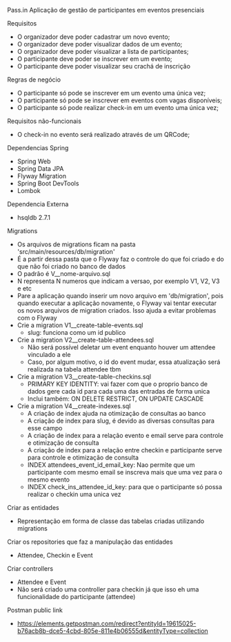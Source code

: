 Pass.in
Aplicação de gestão de participantes em eventos presenciais

Requisitos
- O organizador deve poder cadastrar um novo evento;
- O organizador deve poder visualizar dados de um evento;
- O organizador deve poder visualizar a lista de participantes;
- O participante deve poder se inscrever em um evento;
- O participante deve poder visualizar seu crachá de inscrição

Regras de negócio
- O participante só pode se inscrever em um evento uma única vez;
- O participante só pode se inscrever em eventos com vagas disponíveis;
- O participante só pode realizar check-in em um evento uma única vez;

Requisitos não-funcionais
- O check-in no evento será realizado através de um QRCode;

Dependencias Spring
- Spring Web
- Spring Data JPA
- Flyway Migration
- Spring Boot DevTools
- Lombok

Dependencia Externa
- hsqldb 2.7.1

Migrations
- Os arquivos de migrations ficam na pasta 'src/main/resources/db/migration'
- É a partir dessa pasta que o Flyway faz o controle do que foi criado e do que não foi criado no banco de dados
- O padrão é V<N>__nome-arquivo.sql
- N representa N numeros que indicam a versao, por exemplo V1, V2, V3 e etc
- Pare a aplicação quando inserir um novo arquivo em 'db/migration', pois 
  quando executar a aplicação novamente, o Flyway vai tentar executar os 
  novos arquivos de migration criados. Isso ajuda a evitar problemas com o 
  Flyway
- Crie a migration V1__create-table-events.sql
  - slug: funciona como um id publico
- Crie a migration V2__create-table-attendees.sql
  - Não será possível deletar um event enquanto houver um attendee vinculado 
    a ele
  - Caso, por algum motivo, o id do event mudar, essa atualização será 
    realizada na tabela attendee tbm
- Crie a migration V3__create-table-checkins.sql
  - PRIMARY KEY IDENTITY: vai fazer com que o proprio banco de dados gere 
    cada id para cada uma das entradas de forma unica
  - Inclui também: ON DELETE RESTRICT, ON UPDATE CASCADE
- Crie a migration V4__create-indexes.sql
  - A criação de index ajuda na otimização de consultas ao banco
  - A criação de index para slug, é devido as diversas consultas para esse 
    campo
  - A criação de index para a relação evento e email serve para controle e 
    otimização de consulta
  - A criação de index para a relação entre checkin e participante serve 
    para controle e otimização de consulta
  - INDEX attendees_event_id_email_key: Nao permite que um participante com 
    mesmo email se inscreva mais que uma vez para o mesmo evento
  - INDEX check_ins_attendee_id_key: para que o participante só possa 
    realizar o checkin uma unica vez

Criar as entidades
- Representação em forma de classe das tabelas criadas utilizando migrations

Criar os repositories que faz a manipulação das entidades
- Attendee, Checkin e Event

Criar controllers
- Attendee e Event
- Não será criado uma controller para checkin já que isso eh uma 
  funcionalidade do participante (attendee)

Postman public link
- https://elements.getpostman.com/redirect?entityId=19615025-b76acb8b-dce5-4cbd-805e-811e4b06555d&entityType=collection

